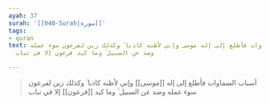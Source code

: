 ```yaml
---
ayah: 37
surah: '[[040-Surah|سورة]]'
tags:
- quran
text: أسباب السماوات فأطلع إلى إله موسى وإني لأظنه كاذبا ۚ وكذلك زين لفرعون سوء عمله
  وصد عن السبيل ۚ وما كيد فرعون إلا في تباب

---
```

> أسباب السماوات فأطلع إلى إله [[موسى]] وإني لأظنه كاذبا ۚ وكذلك زين لفرعون سوء عمله وصد عن السبيل ۚ وما كيد [[فرعون]] إلا في تباب
